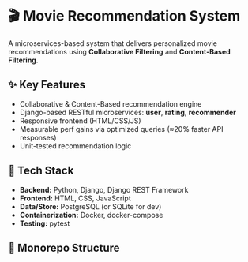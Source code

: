 # 🎬 Movie Recommendation System

A microservices-based system that delivers personalized movie recommendations using **Collaborative Filtering** and **Content-Based Filtering**.

## ✨ Key Features
- Collaborative & Content-Based recommendation engine
- Django-based RESTful microservices: **user**, **rating**, **recommender**
- Responsive frontend (HTML/CSS/JS)
- Measurable perf gains via optimized queries (≈20% faster API responses)
- Unit-tested recommendation logic

## 🧱 Tech Stack
- **Backend:** Python, Django, Django REST Framework
- **Frontend:** HTML, CSS, JavaScript
- **Data/Store:** PostgreSQL (or SQLite for dev)
- **Containerization:** Docker, docker-compose
- **Testing:** pytest

## 📂 Monorepo Structure
